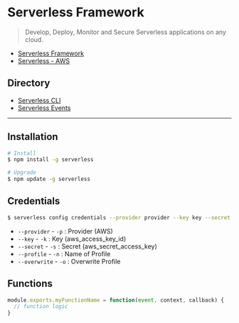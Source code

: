# Serverless Framework

> Develop, Deploy, Monitor and Secure Serverless applications on any cloud.

* [Serverless Framework](https://serverless.com/)
* [Serverless - AWS](https://serverless.com/framework/docs/providers/aws/)


## Directory
* [Serverless CLI](./cli.md)
* [Serverless Events](./events.md)

---

## Installation
```bash
# Install
$ npm install -g serverless

# Upgrade
$ npm update -g serverless
```

## Credentials
```bash
$ serverless config credentials --provider provider --key key --secret secret
```
* `--provider` - `-p` : Provider (AWS)
* `--key` - `-k` : Key (aws_access_key_id)
* `--secret` - `-s` : Secret (aws_secret_access_key)
* `--profile` - `-n` : Name of Profile
* `--overwrite` - `-o` : Overwrite Profile

## Functions
```js
module.exports.myFunctionName = function(event, context, callback) {
  // function logic
}
```
